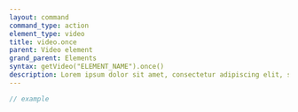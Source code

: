 ```yaml
---
layout: command
command_type: action
element_type: video
title: video.once
parent: Video element
grand_parent: Elements
syntax: getVideo("ELEMENT_NAME").once()
description: Lorem ipsum dolor sit amet, consectetur adipiscing elit, sed do eiusmod tempor incididunt ut labore et dolore magna aliqua. Ut enim ad minim veniam, quis nostrud exercitation ullamco laboris nisi ut aliquip ex ea commodo consequat.
---
```


```javascript
// example
```